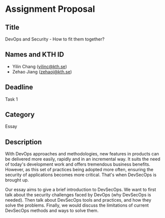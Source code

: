 # Assignment Proposal

## Title

DevOps and Security - How to fit them together?

## Names and KTH ID

 - Yilin Chang (yilinc@kth.se)
 - Zehao Jiang (zehaoj@kth.se)

## Deadline

Task 1

## Category

Essay

## Description

 With DevOps approaches and methodologies, new features in products can be delivered more easily, rapidly and in an incremental way. It suits the need of today's development work and offers tremendous business benefits. However, as this set of practices being adopted more often, ensuring the security of applications becomes more critical. That's when DevSecOps is brought up.

Our essay aims to give a brief introduction to DevSecOps. We want to first talk about the security challenges faced by DevOps (why DevSecOps is needed). Then talk about DevSecOps tools and practices, and how they solve the problems. Finally, we would discuss the limitations of current DevSecOps methods and ways to solve them.